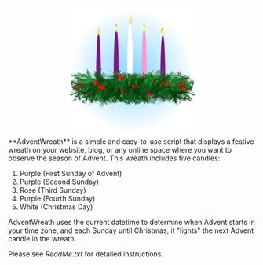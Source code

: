 <div align="center">
<img src="https://raw.githubusercontent.com/mhoangcs/AdventWreath/master/advent/Advent5.png"/>
</div>
**AdventWreath** is a simple and easy-to-use script that displays a festive wreath on your website, blog, or any online space where you want to observe the season of Advent.  This wreath includes five candles: 

1.	Purple	(First Sunday of Advent)
2.	Purple	(Second Sunday)
3.	Rose	(Third Sunday)
4.	Purple	(Fourth Sunday)
5.	White	(Christmas Day) 

AdventWreath uses the current datetime to determine when Advent starts in your time zone, and each Sunday until Christmas, it "lights" the next Advent candle in the wreath. 

Please see *ReadMe.txt* for detailed instructions.
